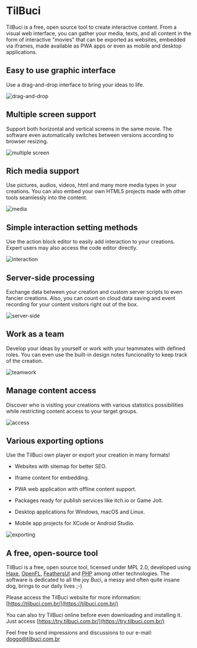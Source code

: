 # TilBuci

TilBuci is a free, open source tool to create interactive content. From a visual web interface, you can gather your media, texts, and all content in the form of interactive "movies" that can be exported as websites, embedded via iframes, made available as PWA apps or even as mobile and desktop applications.

## Easy to use graphic interface

Use a drag-and-drop interface to bring your ideas to life.

![drag-and-drop](https://tilbuci.com.br/site/wp-content/uploads/2024/09/home01-1024x576.jpg)

## Multiple screen support

Support both horizontal and vertical screens in the same movie. The software even automatically switches between versions according to browser resizing.

![multiple screen](https://tilbuci.com.br/site/wp-content/uploads/2024/09/home02-1024x576.jpg)

## Rich media support

Use pictures, audios, videos, html and many more media types in your creations. You can also embed your own HTML5 projects made with other tools seamlessly into the content.

![media](https://tilbuci.com.br/site/wp-content/uploads/2024/09/home03-1024x576.jpg)

## Simple interaction setting methods

Use the action block editor to easily add interaction to your creations. Expert users may also access the code editor directly.

![interaction](https://tilbuci.com.br/site/wp-content/uploads/2024/09/home04-1024x576.jpg)

## Server-side processing

Exchange data between your creation and custom server scripts to even fancier creations. Also, you can count on cloud data saving and event recording for your content visitors right out of the box.

![server-side](https://tilbuci.com.br/site/wp-content/uploads/2024/09/home05-1024x576.jpg)

## Work as a team

Develop your ideas by yourself or work with your teammates with defined roles. You can even use the built-in design notes funcionality to keep track of the creation.

![teamwork](https://tilbuci.com.br/site/wp-content/uploads/2024/09/collaborator-1024x576.png)

## Manage content access

Discover who is visiting your creations with various statistics possibilities while restricting content access to your target groups.

![access](https://tilbuci.com.br/site/wp-content/uploads/2024/09/visitor-1024x576.png)

## Various exporting options

Use the TilBuci own player or export your creation in many formats!

*   Websites with sitemap for better SEO.
    
*   Iframe content for embedding.
    
*   PWA web application with offline content support.
    
*   Packages ready for publish services like itch.io or Game Jolt.
    
*   Desktop applications for Windows, macOS and Linux.
    
*   Mobile app projects for XCode or Android Studio.
    

![exporting](https://tilbuci.com.br/site/wp-content/uploads/2024/09/home06-1024x576.jpg)

## A free, open-source tool

TilBuci is a free, open source tool, licensed under MPL 2.0, developed using [Haxe](https://haxe.org/), [OpenFL](https://www.openfl.org/), [FeathersUI](https://feathersui.com/) and [PHP](https://www.php.net/) among other technologies. The software is dedicated to all the joy Buci, a messy and often quite insane dog, brings to our daily lives ;-)

Please access the TilBuci website for more information: [https://tilbuci.com.br/](https://tilbuci.com.br/)

You can also try TilBuci online before even downloading and installing it. Just access [https://try.tilbuci.com.br/](https://try.tilbuci.com.br/)

Feel free to send impressions and discussions to our e-mail: [doggo@tilbuci.com.br](mailto:doggo@tilbuci.com.br)
